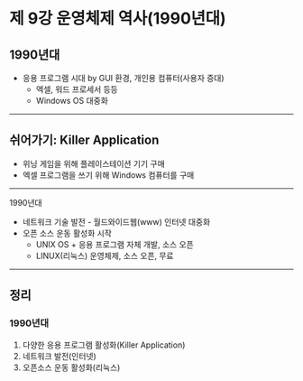 # 제 9강 운영체제 역사(1990년대) 
## 1990년대 
- 응용 프로그램 시대 by GUI 환경, 개인용 컴퓨터(사용자 증대)
  - 엑셀, 워드 프로세서 등등 
  - Windows OS 대중화 

---
## 쉬어가기: Killer Application
- 위닝 게임을 위해 플레이스테이션 기기 구매 
- 엑셀 프로그램을 쓰기 위해 Windows 컴퓨터를 구매 

---
1990년대 
- 네트워크 기술 발전 - 월드와이드웹(www) 인터넷 대중화 
- 오픈 소스 운동 활성화 시작 
  - UNIX OS + 응용 프로그램 자체 개발, 소스 오픈 
  - LINUX(리눅스) 운영체제, 소스 오픈, 무료 

---
## 정리 
### 1990년대 
1. 다양한 응용 프로그램 활성화(Killer Application)
2. 네트워크 발전(인터넷)
3. 오픈소스 운동 활성화(리눅스)